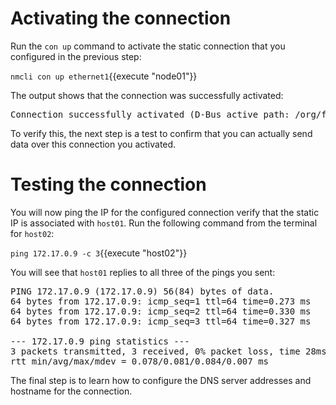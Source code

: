 # Activating the connection

Run the `con up` command to activate the static connection that you configured in the previous step:

`nmcli con up ethernet1`{{execute "node01"}}

The output shows that the connection was successfully activated:

<pre class=file>
Connection successfully activated (D-Bus active path: /org/freedesktop/NetworkManager/ActiveConnection/5)
</pre>

To verify this, the next step is a test to confirm that you can actually send
data over this connection you activated.  

# Testing the connection

You will now ping the IP for the configured connection verify that
the static IP is associated with `host01`.
Run the following command from the terminal for `host02`:

`ping 172.17.0.9 -c 3`{{execute "host02"}}

You will see that `host01` replies to all three of the pings you sent:

<pre class=file>
PING 172.17.0.9 (172.17.0.9) 56(84) bytes of data.
64 bytes from 172.17.0.9: icmp_seq=1 ttl=64 time=0.273 ms
64 bytes from 172.17.0.9: icmp_seq=2 ttl=64 time=0.330 ms
64 bytes from 172.17.0.9: icmp_seq=3 ttl=64 time=0.327 ms

--- 172.17.0.9 ping statistics ---
3 packets transmitted, 3 received, 0% packet loss, time 28ms
rtt min/avg/max/mdev = 0.078/0.081/0.084/0.007 ms
</pre>

The final step is to learn how to configure the DNS server addresses and hostname
for the connection.  
